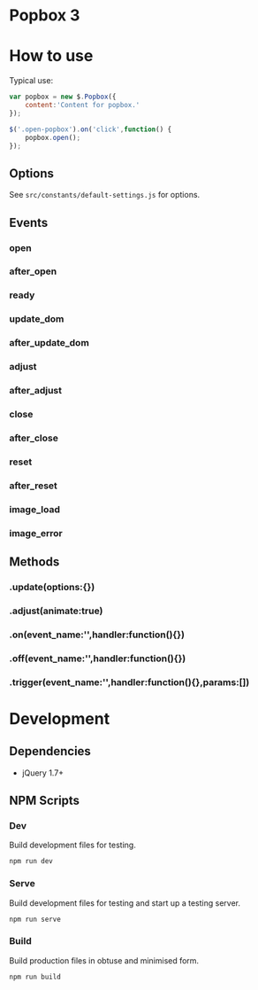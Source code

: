 # Popbox 3

# How to use

Typical use:

```javascript
var popbox = new $.Popbox({
    content:'Content for popbox.'
});

$('.open-popbox').on('click',function() {
    popbox.open();
});
```

## Options

See `src/constants/default-settings.js` for options.

## Events

### open

### after_open

### ready

### update_dom

### after_update_dom

### adjust

### after_adjust

### close

### after_close

### reset

### after_reset

### image_load

### image_error

## Methods

### .update(options:{})

### .adjust(animate:true)

### .on(event_name:'',handler:function(){})

### .off(event_name:'',handler:function(){})

### .trigger(event_name:'',handler:function(){},params:[])

# Development

## Dependencies
- jQuery 1.7+

## NPM Scripts

### Dev
Build development files for testing.

`npm run dev`

### Serve
Build development files for testing and start up a testing server.

`npm run serve`

### Build
Build production files in obtuse and minimised form.

`npm run build`
